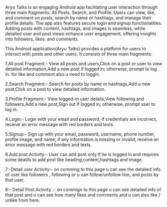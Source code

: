 
Aryu Talks is an engaging Android app facilitating user interaction through three main fragments: All Posts, Search, and Profile. Users can view, like, and comment on posts, search by name or hashtags, and manage their profile details. The app also features secure login and signup functionalities. Adding posts with content, hashtags, and images is seamless, while detailed user and post views enhance user engagement, offering insights into followers, likes, and comments.

This Android application(Aryu Talks) provides a platform for users to interact with posts and other users. It consists of three main fragments:

1.All post Fragment:-
View all posts and users,Click on a post or user to view detailed information,Add a new post if logged in; otherwise, prompt to log in.
for like and comment also u need to loggin.

2.Search Fragment:-
Search for posts by name or hashtags,Add a new post,Click on a post to view detailed information.

3.Profile Fragment:-
View logged-in user details,View following and followers,Add a new post,Sign out if logged in; otherwise, prompt user to log in.

4.Login:-
Login with your email and password; if credentials are incorrect, receive an error message with red borders and texts.

5.Signup:-
Sign up with your email, password, username, phone number, profile image, and name; if any information is missing or invalid, receive an error message with red borders and texts.

6.Add post Activity:-
User can add post only if he is logged in and requires some deatils to add post like heading,content,hashtags and image.

7:-Detail user Activity:-
on comming to this page u can see the detailed info of user like followers , following or u can follow/unfollow him, and posts by that user.

8:- Detail Post Activity :-
on commign to this page u can see detailed info of that post and u can see how many likes and comments and u can also like / unlike from here.

